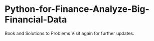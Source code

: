# Python-for-Finance-Analyze-Big-Financial-Data
Book and Solutions to Problems
Visit again for further updates.


